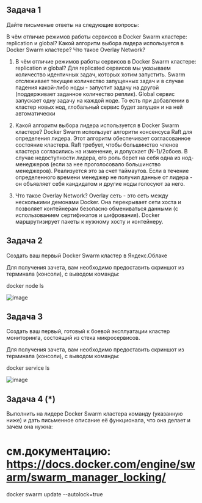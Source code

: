 ## Задача 1

Дайте письменые ответы на следующие вопросы:

В чём отличие режимов работы сервисов в Docker Swarm кластере: replication и global?
Какой алгоритм выбора лидера используется в Docker Swarm кластере?
Что такое Overlay Network?

1. В чём отличие режимов работы сервисов в Docker Swarm кластере: replication и global?
Для replicated сервисов мы указываем количество идентичных задач, которых хотим запустить. Swarm отслеживает текущее количество запущенных задач и в случае падения какой-либо ноды - запустит задачу на другой (поддерживает заданное количество реплик).
Global сервис запускает одну задачу на каждой ноде. То есть при добавлении в кластер новых нод, глобальный сервис будет запущен и на ней автоматически

2. Какой алгоритм выбора лидера используется в Docker Swarm кластере?
Docker Swarm использует алгоритм консенсуса Raft для определения лидера. Этот алгоритм обеспечивает согласованное состояние кластера. Raft требует, чтобы большинство членов кластера согласились на изменение, и допускает (N-1)/2сбоев. В случае недоступности лидера, его роль берет на себя одна из нод-менеджеров (если за нее проголосовало большинство менеджеров). Реализуется это за счет таймаутов. Если в течение определенного времени менеджер не получил данные от лидера - он объявляет себя кандидатом и другие ноды голосуют за него.

3. Что такое Overlay Network?
Overlay сеть - это сеть между несколькими демонами Docker. Она перекрывает сети хоста и позволяет контейнерам безопасно обмениваться данными (с использованием сертификатов и шифрования). Docker маршрутизирует пакеты к нужному хосту и контейнеру.

## Задача 2

Создать ваш первый Docker Swarm кластер в Яндекс.Облаке

Для получения зачета, вам необходимо предоставить скриншот из терминала (консоли), с выводом команды:

docker node ls

![image](https://user-images.githubusercontent.com/112322500/211217600-097f7a0d-aa93-4d25-8a97-00c43089a10e.png)

## Задача 3

Создать ваш первый, готовый к боевой эксплуатации кластер мониторинга, состоящий из стека микросервисов.

Для получения зачета, вам необходимо предоставить скриншот из терминала (консоли), с выводом команды:

docker service ls

![image](https://user-images.githubusercontent.com/112322500/211217634-3b82e95e-8385-4177-b4b2-3c3d65319c13.png)

## Задача 4 (*)

Выполнить на лидере Docker Swarm кластера команду (указанную ниже) и дать письменное описание её функционала, что она делает и зачем она нужна:

# см.документацию: https://docs.docker.com/engine/swarm/swarm_manager_locking/
docker swarm update --autolock=true

